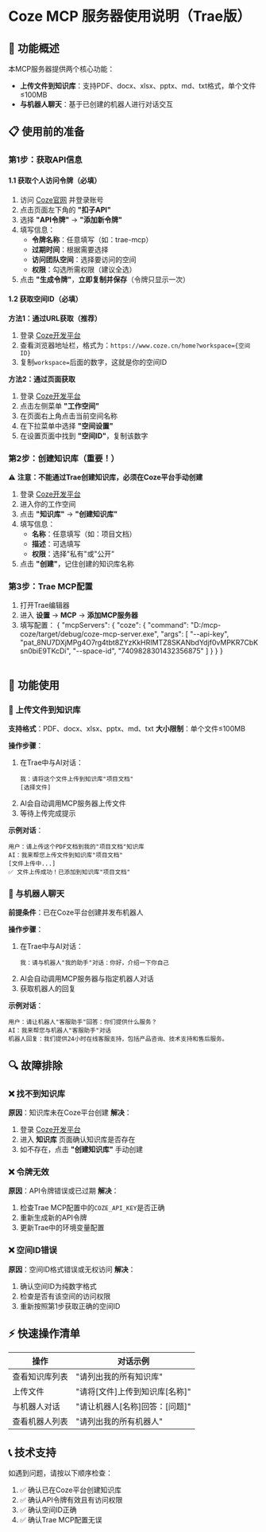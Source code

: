 # Coze MCP 服务器使用说明（Trae版）

## 🎯 功能概述

本MCP服务器提供两个核心功能：
- **上传文件到知识库**：支持PDF、docx、xlsx、pptx、md、txt格式，单个文件≤100MB
- **与机器人聊天**：基于已创建的机器人进行对话交互

## 📋 使用前的准备

### 第1步：获取API信息

#### 1.1 获取个人访问令牌（必填）

1. 访问 [Coze官网](https://www.coze.cn) 并登录账号
2. 点击页面左下角的 **"扣子API"**
3. 选择 **"API令牌"** → **"添加新令牌"**
4. 填写信息：
   - **令牌名称**：任意填写（如：trae-mcp）
   - **过期时间**：根据需要选择
   - **访问团队空间**：选择要访问的空间
   - **权限**：勾选所需权限（建议全选）
5. 点击 **"生成令牌"**，**立即复制并保存**（令牌只显示一次）

#### 1.2 获取空间ID（必填）

**方法1：通过URL获取（推荐）**
1. 登录 [Coze开发平台](https://www.coze.cn/home)
2. 查看浏览器地址栏，格式为：`https://www.coze.cn/home?workspace={空间ID}`
3. 复制`workspace=`后面的数字，这就是你的空间ID

**方法2：通过页面获取**
1. 登录 [Coze开发平台](https://www.coze.cn/home)
2. 点击左侧菜单 **"工作空间"**
3. 在页面右上角点击当前空间名称
4. 在下拉菜单中选择 **"空间设置"**
5. 在设置页面中找到 **"空间ID"**，复制该数字

### 第2步：创建知识库（重要！）

⚠️ **注意：不能通过Trae创建知识库，必须在Coze平台手动创建**

1. 登录 [Coze开发平台](https://www.coze.cn/home)
2. 进入你的工作空间
3. 点击 **"知识库"** → **"创建知识库"**
4. 填写信息：
   - **名称**：任意填写（如：项目文档）
   - **描述**：可选填写
   - **权限**：选择"私有"或"公开"
5. 点击 **"创建"**，记住创建的知识库名称

### 第3步：Trae MCP配置

1. 打开Trae编辑器
2. 进入 **设置** → **MCP** → **添加MCP服务器**
3. 填写配置：
{
  "mcpServers": {
    "coze": {
      "command": "D:/mcp-coze/target/debug/coze-mcp-server.exe",
      "args": [
        "--api-key",
        "pat_8NU7DXjMPg4O7rg4tbt8ZYzKkHRIMTZ8SKANbdYdjf0vMPKR7CbKsn0biE9TKcDi",
        "--space-id",
        "7409828301432356875"
      ]
    }
  }
}
     ```

## 🚀 功能使用

### 📁 上传文件到知识库

**支持格式**：PDF、docx、xlsx、pptx、md、txt
**大小限制**：单个文件≤100MB

**操作步骤**：
1. 在Trae中与AI对话：
   ```
   我：请将这个文件上传到知识库"项目文档"
   [选择文件]
   ```
2. AI会自动调用MCP服务器上传文件
3. 等待上传完成提示

**示例对话**：
```
用户：请上传这个PDF文档到我的"项目文档"知识库
AI：我来帮您上传文件到知识库"项目文档"
[文件上传中...]
✅ 文件上传成功！已添加到知识库"项目文档"
```

### 💬 与机器人聊天

**前提条件**：已在Coze平台创建并发布机器人

**操作步骤**：
1. 在Trae中与AI对话：
   ```
   我：请与机器人"我的助手"对话：你好，介绍一下你自己
   ```
2. AI会自动调用MCP服务器与指定机器人对话
3. 获取机器人的回复

**示例对话**：
```
用户：请让机器人"客服助手"回答：你们提供什么服务？
AI：我来帮您与机器人"客服助手"对话
机器人回复：我们提供24小时在线客服支持，包括产品咨询、技术支持和售后服务。
```

## 🔍 故障排除

### ❌ 找不到知识库
**原因**：知识库未在Coze平台创建
**解决**：
1. 登录 [Coze开发平台](https://www.coze.cn/home)
2. 进入 **知识库** 页面确认知识库是否存在
3. 如不存在，点击 **"创建知识库"** 手动创建

### ❌ 令牌无效
**原因**：API令牌错误或已过期
**解决**：
1. 检查Trae MCP配置中的`COZE_API_KEY`是否正确
2. 重新生成新的API令牌
3. 更新Trae中的环境变量配置

### ❌ 空间ID错误
**原因**：空间ID格式错误或无权访问
**解决**：
1. 确认空间ID为纯数字格式
2. 检查是否有该空间的访问权限
3. 重新按照第1步获取正确的空间ID

## ⚡ 快速操作清单

| 操作 | 对话示例 |
|------|----------|
| 查看知识库列表 | "请列出我的所有知识库" |
| 上传文件 | "请将[文件]上传到知识库[名称]" |
| 与机器人对话 | "请让机器人[名称]回答：[问题]" |
| 查看机器人列表 | "请列出我的所有机器人" |

## 📞 技术支持

如遇到问题，请按以下顺序检查：
1. ✅ 确认已在Coze平台创建知识库
2. ✅ 确认API令牌有效且有访问权限
3. ✅ 确认空间ID正确
4. ✅ 确认Trae MCP配置无误
